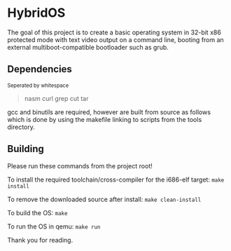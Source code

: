 # HybridOS
The goal of this project is to create a basic operating system in 32-bit x86 protected mode with text video output on a command line, booting from an external multiboot-compatible bootloader such as grub.


## Dependencies
<sub>Seperated by whitespace</sub>
> nasm curl grep cut tar

gcc and binutils are required, however are built from source as follows which is done by using the makefile linking to scripts from the tools directory.


## Building
Please run these commands from the project root!

To install the required toolchain/cross-compiler for the i686-elf target:
`make install`

To remove the downloaded source after install:
`make clean-install`

To build the OS:
`make`

To run the OS in qemu:
`make run`

Thank you for reading.